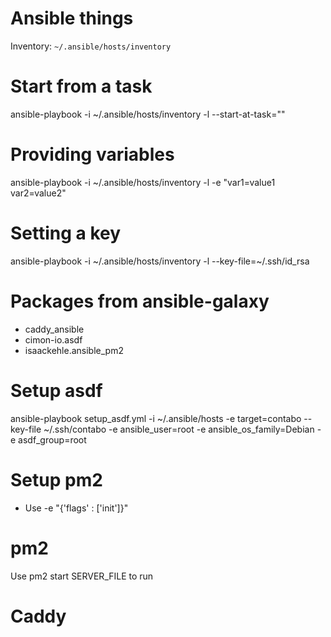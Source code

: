 # Ansible things

Inventory: `~/.ansible/hosts/inventory`

# Start from a task
ansible-playbook -i ~/.ansible/hosts/inventory -l <host> --start-at-task="<task>" <playbook>

# Providing variables
ansible-playbook -i ~/.ansible/hosts/inventory -l <host> -e "var1=value1 var2=value2" <playbook>

# Setting a key
ansible-playbook -i ~/.ansible/hosts/inventory -l <host> --key-file=~/.ssh/id_rsa <playbook>

# Packages from ansible-galaxy
* caddy_ansible
* cimon-io.asdf
* isaackehle.ansible_pm2


# Setup asdf
ansible-playbook setup_asdf.yml -i ~/.ansible/hosts -e target=contabo --key-file ~/.ssh/contabo -e ansible_user=root -e ansible_os_family=Debian -e asdf_group=root

# Setup pm2
- Use -e "{'flags' : ['init']}"

# pm2

Use pm2 start SERVER_FILE to run

# Caddy
